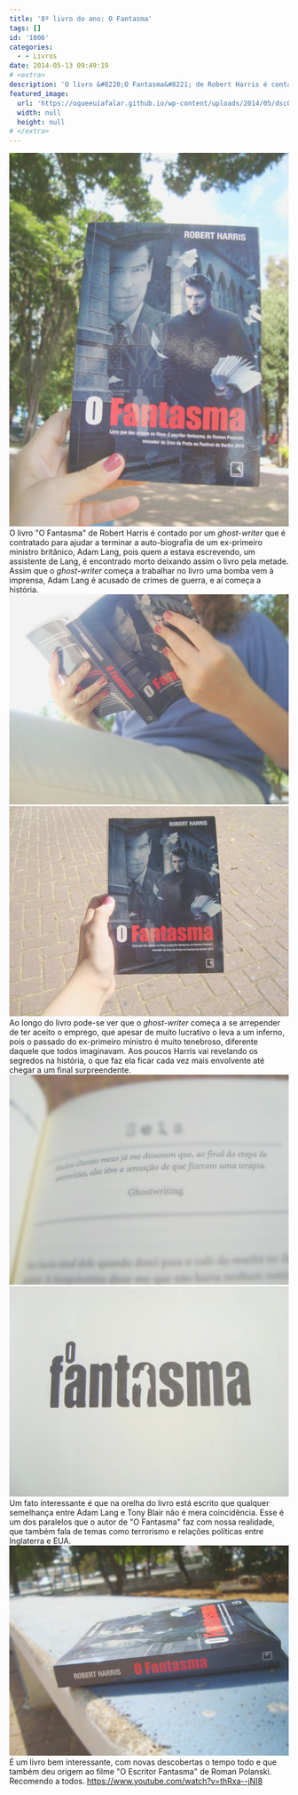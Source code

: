 ```yaml
---
title: '8º livro do ano: O Fantasma'
tags: []
id: '1006'
categories:
  - - Livros
date: 2014-05-13 09:49:19
# <extra>
description: 'O livro &#8220;O Fantasma&#8221; de Robert Harris é contado por um ghost-writer que é contratado para ajudar a terminar a auto-biografia de um ex-primeiro ministro britânico, Adam Lang, pois quem a estava escrevendo, um assistente de Lang, é encontrado morto deixando assim o livro pela metade. Assim que o ghost-writer começa a trabalhar no livro uma bomba vem à imprensa, Adam Lang é acusado de crimes de guerra, e aí começa a história. Ao longo do livro pode-se ver que o ghost-writer começa a se arrepender de ter aceito o emprego, que apesar de muito lucrativo o leva a um inferno, pois o passado do ex-primeiro ministro é muito tenebroso, diferente daquele que todos imaginavam. Aos poucos Harris vai revelando os segredos na história, o que faz ela ficar cada vez mais envolvente até chegar a um final surpreendente. Um &hellip;'
featured_image: 
  url: 'https://oqueeuiafalar.github.io/wp-content/uploads/2014/05/dsc02809.jpg?w=650'
  width: null
  height: null
# </extra>
---
```


[![capa do livro O Fantasma](/wp-content/uploads/2014/05/dsc02809.jpg?w=650)](/wp-content/uploads/2014/05/dsc02809.jpg) O livro "O Fantasma" de Robert Harris é contado por um _ghost-writer_ que é contratado para ajudar a terminar a auto-biografia de um ex-primeiro ministro britânico, Adam Lang, pois quem a estava escrevendo, um assistente de Lang, é encontrado morto deixando assim o livro pela metade. Assim que o _ghost-writer_ começa a trabalhar no livro uma bomba vem à imprensa, Adam Lang é acusado de crimes de guerra, e aí começa a história. [![livro O Fantasma](/wp-content/uploads/2014/05/dsc02813.jpg?w=650)](/wp-content/uploads/2014/05/dsc02813.jpg) [![Capa do livro O Fantasma](/wp-content/uploads/2014/05/dsc02819.jpg?w=650)](/wp-content/uploads/2014/05/dsc02819.jpg) Ao longo do livro pode-se ver que o _ghost-writer_ começa a se arrepender de ter aceito o emprego, que apesar de muito lucrativo o leva a um inferno, pois o passado do ex-primeiro ministro é muito tenebroso, diferente daquele que todos imaginavam. Aos poucos Harris vai revelando os segredos na história, o que faz ela ficar cada vez mais envolvente até chegar a um final surpreendente. [![páginas do livro O Fantasma](/wp-content/uploads/2014/05/dsc02814.jpg?w=650)](/wp-content/uploads/2014/05/dsc02814.jpg) [![livro O Fantasma](/wp-content/uploads/2014/05/dsc02817.jpg?w=650)](/wp-content/uploads/2014/05/dsc02817.jpg) Um fato interessante é que na orelha do livro está escrito que qualquer semelhança entre Adam Lang e Tony Blair não é mera coincidência. Esse é um dos paralelos que o autor de "O Fantasma" faz com nossa realidade, que também fala de temas como terrorismo e relações políticas entre Inglaterra e EUA. [![lombada do livro O Fantasma](/wp-content/uploads/2014/05/dsc02821.jpg?w=650)](/wp-content/uploads/2014/05/dsc02821.jpg) É um livro bem interessante, com novas descobertas o tempo todo e que também deu origem ao filme "O Escritor Fantasma" de Roman Polanski. Recomendo a todos. https://www.youtube.com/watch?v=thRxa--jNI8

